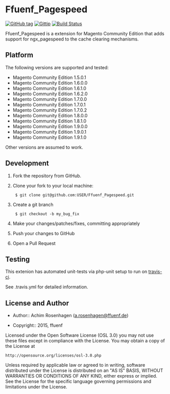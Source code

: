 Ffuenf_Pagespeed
================
[![GitHub tag](http://img.shields.io/github/tag/ffuenf/Ffuenf_Pagespeed.svg)][tag]
[![Gittip](http://img.shields.io/gittip/arosenhagen.svg)][gittip]
[![Build Status](http://img.shields.io/travis/ffuenf/Ffuenf_Pagespeed.svg)][travis]

[tag]: https://github.com/ffuenf/Ffuenf_Pagespeed/tags
[travis]: https://travis-ci.org/ffuenf/Ffuenf_Pagespeed
[gittip]: https://www.gittip.com/arosenhagen

Ffuenf_Pagespeed is a extension for Magento Community Edition that adds support for ngx_pagespeed to the cache clearing mechanisms.

Platform
--------

The following versions are supported and tested:

* Magento Community Edition 1.5.0.1
* Magento Community Edition 1.6.0.0
* Magento Community Edition 1.6.1.0
* Magento Community Edition 1.6.2.0
* Magento Community Edition 1.7.0.0
* Magento Community Edition 1.7.0.1
* Magento Community Edition 1.7.0.2
* Magento Community Edition 1.8.0.0
* Magento Community Edition 1.8.1.0
* Magento Community Edition 1.9.0.0
* Magento Community Edition 1.9.0.1
* Magento Community Edition 1.9.1.0

Other versions are assumed to work.

Development
-----------
1. Fork the repository from GitHub.
2. Clone your fork to your local machine:

        $ git clone git@github.com:USER/Ffuenf_Pagespeed.git

3. Create a git branch

        $ git checkout -b my_bug_fix

4. Make your changes/patches/fixes, committing appropriately
5. Push your changes to GitHub
6. Open a Pull Request

Testing
-------

This extenion has automated unit-tests via php-unit setup to run on [travis-ci](https://travis-ci.org/ffuenf/Ffuenf_DevTools).

See .travis.yml for detailed information.

License and Author
------------------

- Author:: Achim Rosenhagen (<a.rosenhagen@ffuenf.de>)

- Copyright:: 2015, ffuenf

Licensed under the Open Software License (OSL 3.0)
you may not use these files except in compliance with the License.
You may obtain a copy of the License at

    http://opensource.org/licenses/osl-3.0.php

Unless required by applicable law or agreed to in writing, software
distributed under the License is distributed on an "AS IS" BASIS,
WITHOUT WARRANTIES OR CONDITIONS OF ANY KIND, either express or implied.
See the License for the specific language governing permissions and
limitations under the License.
